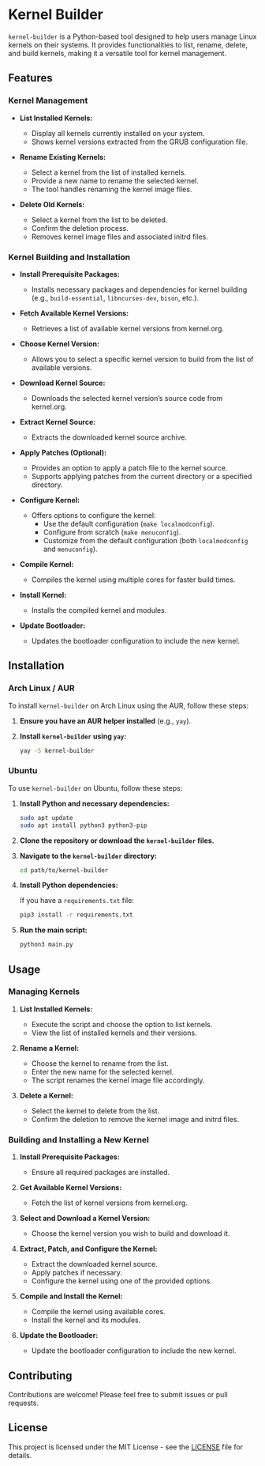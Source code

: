 # Kernel Builder

`kernel-builder` is a Python-based tool designed to help users manage Linux kernels on their systems. It provides functionalities to list, rename, delete, and build kernels, making it a versatile tool for kernel management.

## Features

### Kernel Management

- **List Installed Kernels:**
  - Display all kernels currently installed on your system.
  - Shows kernel versions extracted from the GRUB configuration file.

- **Rename Existing Kernels:**
  - Select a kernel from the list of installed kernels.
  - Provide a new name to rename the selected kernel.
  - The tool handles renaming the kernel image files.

- **Delete Old Kernels:**
  - Select a kernel from the list to be deleted.
  - Confirm the deletion process.
  - Removes kernel image files and associated initrd files.

### Kernel Building and Installation

- **Install Prerequisite Packages:**
  - Installs necessary packages and dependencies for kernel building (e.g., `build-essential`, `libncurses-dev`, `bison`, etc.).

- **Fetch Available Kernel Versions:**
  - Retrieves a list of available kernel versions from kernel.org.

- **Choose Kernel Version:**
  - Allows you to select a specific kernel version to build from the list of available versions.

- **Download Kernel Source:**
  - Downloads the selected kernel version’s source code from kernel.org.

- **Extract Kernel Source:**
  - Extracts the downloaded kernel source archive.

- **Apply Patches (Optional):**
  - Provides an option to apply a patch file to the kernel source.
  - Supports applying patches from the current directory or a specified directory.

- **Configure Kernel:**
  - Offers options to configure the kernel:
    - Use the default configuration (`make localmodconfig`).
    - Configure from scratch (`make menuconfig`).
    - Customize from the default configuration (both `localmodconfig` and `menuconfig`).

- **Compile Kernel:**
  - Compiles the kernel using multiple cores for faster build times.

- **Install Kernel:**
  - Installs the compiled kernel and modules.

- **Update Bootloader:**
  - Updates the bootloader configuration to include the new kernel.

## Installation

### Arch Linux / AUR

To install `kernel-builder` on Arch Linux using the AUR, follow these steps:

1. **Ensure you have an AUR helper installed** (e.g., `yay`).
2. **Install `kernel-builder` using `yay`:**

    ```bash
    yay -S kernel-builder
    ```

### Ubuntu

To use `kernel-builder` on Ubuntu, follow these steps:

1. **Install Python and necessary dependencies:**

    ```bash
    sudo apt update
    sudo apt install python3 python3-pip
    ```

2. **Clone the repository or download the `kernel-builder` files.**

3. **Navigate to the `kernel-builder` directory:**

    ```bash
    cd path/to/kernel-builder
    ```

4. **Install Python dependencies:**

    If you have a `requirements.txt` file:

    ```bash
    pip3 install -r requirements.txt
    ```

5. **Run the main script:**

    ```bash
    python3 main.py
    ```

## Usage

### Managing Kernels

1. **List Installed Kernels:**
   - Execute the script and choose the option to list kernels.
   - View the list of installed kernels and their versions.

2. **Rename a Kernel:**
   - Choose the kernel to rename from the list.
   - Enter the new name for the selected kernel.
   - The script renames the kernel image file accordingly.

3. **Delete a Kernel:**
   - Select the kernel to delete from the list.
   - Confirm the deletion to remove the kernel image and initrd files.

### Building and Installing a New Kernel

1. **Install Prerequisite Packages:**
   - Ensure all required packages are installed.

2. **Get Available Kernel Versions:**
   - Fetch the list of kernel versions from kernel.org.

3. **Select and Download a Kernel Version:**
   - Choose the kernel version you wish to build and download it.

4. **Extract, Patch, and Configure the Kernel:**
   - Extract the downloaded kernel source.
   - Apply patches if necessary.
   - Configure the kernel using one of the provided options.

5. **Compile and Install the Kernel:**
   - Compile the kernel using available cores.
   - Install the kernel and its modules.

6. **Update the Bootloader:**
   - Update the bootloader configuration to include the new kernel.

## Contributing

Contributions are welcome! Please feel free to submit issues or pull requests.

## License

This project is licensed under the MIT License - see the [LICENSE](LICENSE) file for details.
